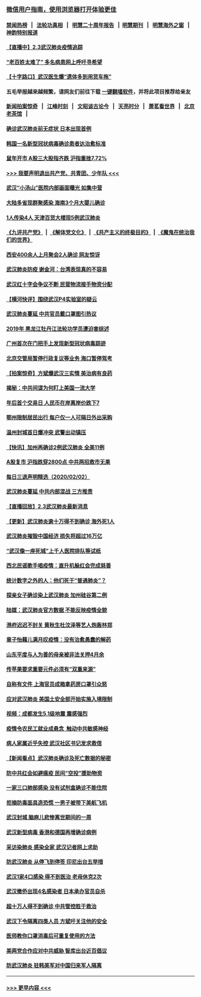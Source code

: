 ### [微信用户指南，使用浏览器打开体验更佳](https://github.com/gfw-breaker/banned-news1/blob/master/indexes/wechat-guide.md?t=0)
#### [禁闻热榜](热点新闻.md?t=0)  &nbsp;&nbsp;|&nbsp;&nbsp; [法轮功真相](https://github.com/gfw-breaker/truth/blob/master/README.md?t=0) &nbsp;&nbsp;|&nbsp;&nbsp; [明慧二十周年报告](https://github.com/gfw-breaker/mh-reports/blob/master/README.md?t=0) &nbsp;&nbsp;|&nbsp;&nbsp;[明慧期刊](https://github.com/gfw-breaker/mh-qikan) &nbsp;&nbsp;|&nbsp;&nbsp; [明慧海外之窗](https://github.com/gfw-breaker/mh-news/blob/master/README.md?t=0) &nbsp;&nbsp;|&nbsp;&nbsp; [神韵特别报道](https://github.com/gfw-breaker/mh-news/blob/master/shenyun.md?t=0)
#### [【直播中】2.3武汉肺炎疫情追踪](../pages/nsc413/n11841577.md?t=02032301) 
#### [“老百姓太难了” 多名病患网上呼吁寻希望](../pages/nsc413/n11841565.md?t=02032301) 
#### [【十字路口】武汉医生爆“遗体多到用货车拖”](../pages/nsc413/n11840013.md?t=02032301) 
#### 五毛举报越来越频繁，请网友们前往下载 [一键翻墙软件](https://github.com/gfw-breaker/ssr-accounts)，并将此项目推荐给亲友
#### [新闻拍案惊奇](https://github.com/gfw-breaker/banned-news1/blob/master/pages/link4.md) &nbsp;&nbsp;|&nbsp;&nbsp; [江峰时刻](https://github.com/gfw-breaker/banned-news1/blob/master/pages/link4.md) &nbsp;&nbsp;|&nbsp;&nbsp; [文昭谈古论今](https://github.com/gfw-breaker/banned-news1/blob/master/pages/link4.md) &nbsp;&nbsp;|&nbsp;&nbsp; [天亮时分](https://github.com/gfw-breaker/banned-news1/blob/master/pages/link4.md) &nbsp;&nbsp;|&nbsp;&nbsp; [萧茗看世界](https://github.com/gfw-breaker/banned-news1/blob/master/pages/link4.md) &nbsp;&nbsp;|&nbsp;&nbsp; [北京老茶馆](https://github.com/gfw-breaker/banned-news1/blob/master/pages/link4.md) &nbsp;&nbsp;|&nbsp;&nbsp; 
#### [确诊武汉肺炎前无症状 日本出现首例](../pages/nsc413/n11841567.md?t=02032301) 
#### [韩国一名新型冠状病毒确诊患者达治愈标准](../pages/nsc413/n11841523.md?t=02032301) 
#### [鼠年开市 A股三大股指齐跌 沪指重挫7.72%](../pages/nsc413/n11840461.md?t=02032301) 
#### [>>> 我要声明退出共产党、共青团、少年队 <<<](https://github.com/begood0513/goodnews/blob/master/quit/letter.md) 
#### [武汉“小汤山”医院内部画面曝光 如集中营](../pages/nsc413/n11841060.md?t=02032301) 
#### [大陆多省现群聚感染 海南3个月大婴儿确诊](../pages/nsc413/n11841274.md?t=02032301) 
#### [1人传染4人 天津百货大楼现5例武汉肺炎](../pages/nsc413/n11840677.md?t=02032301) 
#### [《九评共产党》](https://github.com/begood0513/9ping.md/blob/master/README.md) &nbsp;|&nbsp; [《解体党文化》](../../../../jtdwh.md/blob/master/README.md)  &nbsp;|&nbsp; [《共产主义的终极目的》](../../../../gczydzjmd.md/blob/master/README.md) &nbsp;|&nbsp; [《魔鬼在统治我们的世界》](../../../../mgztzwmdsj.md/blob/master/README.md) 
#### [西安400余人上月聚会2人确诊 网友惊讶](../pages/nsc413/n11841178.md?t=02032301) 
#### [武汉肺炎防疫 谢金河：台湾表现真的不容易](../pages/nsc413/n11841120.md?t=02032301) 
#### [武汉红十字会争议不断 民营物流接手物资分配](../pages/nsc413/n11840733.md?t=02032301) 
#### [【横河快评】围绕武汉P4实验室的疑云](../pages/nsc413/n11840494.md?t=02032301) 
#### [武汉肺炎蔓延 中共官员戴口罩图引热议](../pages/nsc413/n11840917.md?t=02032301) 
#### [2019年 黑龙江牡丹江法轮功学员遭迫害综述](../pages/nsc413/n11839335.md?t=02032301) 
#### [广州首次在门把手上发现新型冠状病毒踪迹](../pages/nsc413/n11840613.md?t=02032301) 
#### [北京交管局暂停行政复议等业务 海口暂停驾考](../pages/nsc413/n11840528.md?t=02032301) 
#### [【拍案惊奇】方斌爆武汉三实情 美治病有良药](../pages/nsc413/n11839984.md?t=02032301) 
#### [揭秘：中共间谍为何盯上美国一流大学](../pages/nsc413/n11840270.md?t=02032301) 
#### [年后首个交易日 人民币在岸离岸价跌下7](../pages/nsc413/n11840366.md?t=02032301) 
#### [鄂州限制居民出行 每户仅一人可隔日外出采购](../pages/nsc413/n11839131.md?t=02032301) 
#### [温州封城首日爆冲突 武警出动镇压](../pages/nsc413/n11839881.md?t=02032301) 
#### [【快讯】加州再确诊2例武汉肺炎 全美11例](../pages/nsc413/n11840339.md?t=02032301) 
#### [A股复市 沪指跌穿2800点 中共两招救市无果](../pages/nsc413/n11839859.md?t=02032301) 
#### [每日三退声明精选（2020/02/02）](../pages/nsc413/n11840257.md?t=02032301) 
#### [武汉肺炎蔓延 中共内部混战 三方推责](../pages/nsc413/n11839612.md?t=02032301) 
#### [【直播回放】2.3武汉肺炎最新消息](../pages/nsc413/n11840124.md?t=02032301) 
#### [【更新】武汉肺炎逾十万得不到确诊 海外死1人](../pages/nsc413/n11801312.md?t=02032301) 
#### [武汉肺炎摧毁中国经济 损失将超过16万亿](../pages/nsc413/n11839723.md?t=02032301) 
#### [“武汉像一座死城”上千人医院排队等试纸](../pages/nsc413/n11839724.md?t=02032301) 
#### [西北民谣歌手唱疫情：直升机躲红会完成慈善](../pages/nsc413/n11839757.md?t=02032301) 
#### [统计数字之外的人：他们死于“普通肺炎”？](../pages/nsc413/n11839788.md?t=02032301) 
#### [探亲女子确诊染上武汉肺炎 加州硅谷第二例](../pages/nsc413/n11839784.md?t=02032301) 
#### [陆媒：武汉肺炎官方数据 不能反映疫情全貌](../pages/nsc413/n11839828.md?t=02032301) 
#### [港府迟迟不封关 黄秋生杜汶泽等艺人炮轰林郑](../pages/nsc413/n11839562.md?t=02032301) 
#### [章子怡藉儿满月叹疫情：没有治愈愚蠢的解药](../pages/nsc413/n11839428.md?t=02032301) 
#### [山东平度与人为善的母亲被非法关押4月余](../pages/nsc413/n11834949.md?t=02032301) 
#### [传苹果要求重要元件必须有“双重来源”](../pages/nsc413/n11839717.md?t=02032301) 
#### [自称有文件 上海官员成箱拿药房口罩引众怒](../pages/nsc413/n11839279.md?t=02032301) 
#### [应对武汉肺炎 美国土安全部开始实施入境限制](../pages/nsc413/n11839729.md?t=02032301) 
#### [视频：成都发生5.1级地震 震感强烈](../pages/nsc413/n11839732.md?t=02032301) 
#### [疫情令农民工就业成悬念  触动中共敏感神经](../pages/nsc413/n11839625.md?t=02032301) 
#### [病人家属近乎失控 武汉社区书记发求救信](../pages/nsc413/n11839621.md?t=02032301) 
#### [【新闻看点】武汉肺炎确诊及死亡数据的秘密](../pages/nsc413/n11839539.md?t=02032301) 
#### [防中共红会如避瘟疫 民间“空投”援助物资](../pages/nsc413/n11839313.md?t=02032301) 
#### [一家三口肺部感染 没有试剂盒确诊不能住院](../pages/nsc413/n11839581.md?t=02032301) 
#### [拒摘防毒面具造恐慌 一男子被带下美航飞机](../pages/nsc413/n11839455.md?t=02032301) 
#### [武汉封城 脑麻儿悲惨离世期间的一周](../pages/nsc413/n11839378.md?t=02032301) 
#### [武汉新型病毒 香港和德国再增确诊病例](../pages/nsc413/n11839381.md?t=02032301) 
#### [采访染肺炎 感染全家 武汉记者网上求助](../pages/nsc413/n11839411.md?t=02032301) 
#### [防武汉肺炎 从停飞到停签 印尼出台五举措](../pages/nsc413/n11839282.md?t=02032301) 
#### [武汉1家4口感染 得不到医治 老母休克2次](../pages/nsc413/n11839277.md?t=02032301) 
#### [武汉撤侨出现4名感染者 日本承办官员自杀](../pages/nsc413/n11839044.md?t=02032301) 
#### [超十万人得不到确诊 中共管控胜于救治](../pages/nsc413/n11838462.md?t=02032301) 
#### [武汉下令隔离四类人员 方斌吁关注他的安全](../pages/nsc413/n11838878.md?t=02032301) 
#### [医师教你口罩消毒后可重复使用的方法](../pages/nsc413/n11839225.md?t=02032301) 
#### [美两党合作应对中共威胁 智库出台近百倡议](../pages/nsc413/n11838437.md?t=02032301) 
#### [防武汉肺炎 驻韩美军对中国归来军人隔离](../pages/nsc413/n11838970.md?t=02032301) 

----
#### [ >>> 更早内容 <<< ](../indexes/nsc413-earlier.md)
